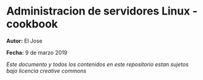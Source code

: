 # Administracion de servidores Linux - cookbook

**Autor:** El Jose

**Fecha:** 9 de marzo 2019

*Este documento y todos los contenidos en este repositorio estan sujetos bajo licencia creative commons*
